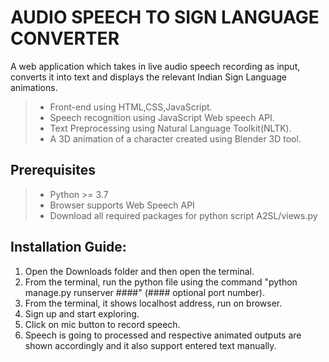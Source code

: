 # AUDIO SPEECH TO SIGN LANGUAGE CONVERTER
A web application which takes in live audio speech recording as input, converts it into text and displays the relevant Indian Sign Language animations.

>- Front-end using HTML,CSS,JavaScript.
>- Speech recognition using JavaScript Web speech API.
>- Text Preprocessing using Natural Language Toolkit(NLTK).
>- A 3D animation of a character created
using Blender 3D tool.

## Prerequisites

>- Python >= 3.7
>- Browser supports Web Speech API
>- Download all required packages for python script A2SL/views.py


## Installation Guide:

1. Open the Downloads folder and then open the terminal.
2. From the terminal, run the python file using the command "python manage.py runserver ####" (#### optional port number).
3. From the terminal, it shows localhost address, run on browser.
4. Sign up and start exploring.
5. Click on mic button to record speech.
6. Speech is going to processed and respective animated outputs are shown accordingly and it also support entered text manually.



